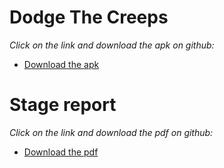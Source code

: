 # Dodge The Creeps
*Click on the link and download the apk on github:*

* [Download the apk](https://github.com/faucheresse/faucheresse.github.io/releases/tag/Dodge)

# Stage report
*Click on the link and download the pdf on github:*

* [Download the pdf](https://github.com/faucheresse/faucheresse.github.io/releases/tag/Rapport)


